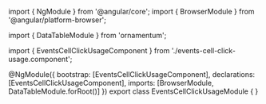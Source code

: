 import { NgModule } from '@angular/core';
import { BrowserModule } from '@angular/platform-browser';
  
import { DataTableModule } from 'ornamentum';
  
import { EventsCellClickUsageComponent } from './events-cell-click-usage.component';

@NgModule({
 bootstrap: [EventsCellClickUsageComponent],
 declarations: [EventsCellClickUsageComponent],
 imports: [BrowserModule, DataTableModule.forRoot()]
})
export class EventsCellClickUsageModule {
}
